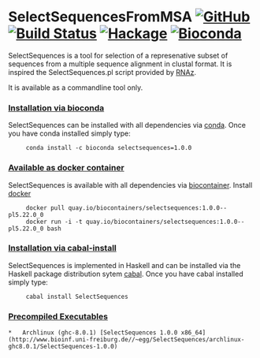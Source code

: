 SelectSequencesFromMSA [![GitHub](https://img.shields.io/github/tag/eggzilla/SelectSequencesFromMSA.svg)](https://github.com/eggzilla/SelectSequencesFromMSA) [![Build Status](https://travis-ci.org/eggzilla/SelectSequencesFromMSA.svg?branch=master)](https://travis-ci.org/eggzilla/SelectSequencesFromMSA) [![Hackage](https://img.shields.io/hackage/v/SelectSequencesFromMSA.svg)](https://hackage.haskell.org/package/SelectSequencesFromMSA) [![Bioconda](https://anaconda.org/bioconda/SelectSequencesFromMSA/badges/version.svg)](https://anaconda.org/bioconda/SelectSequencesFromMSA)
=========
SelectSequences is a tool for selection of a represenative subset of sequences from
a multiple sequence alignment in clustal format. It is inspired the SelectSequences.pl
script provided by [RNAz](https://www.tbi.univie.ac.at/~wash/RNAz/).

It is available as a commandline tool only.

### <u>Installation via bioconda</u>

SelectSequences can be installed with all dependencies via [conda](https://conda.io/docs/install/quick.html). Once you have conda installed simply type:

         conda install -c bioconda selectsequences=1.0.0 

### <u>Available as docker container</u>

SelectSequences is available with all dependencies via [biocontainer](https://quay.io/repository/biocontainers/selectsequences). Install [docker](https://www.docker.com/get-docker)

         docker pull quay.io/biocontainers/selectsequences:1.0.0--pl5.22.0_0
         docker run -i -t quay.io/biocontainers/selectsequences:1.0.0--pl5.22.0_0 bash

### <u>Installation via cabal-install</u>

SelectSequences is implemented in Haskell and can be installed via the Haskell package distribution sytem [cabal](https://www.haskell.org/cabal/). Once you have cabal installed simply type:

         cabal install SelectSequences

   ### <u>Precompiled Executables</u>

    *   Archlinux (ghc-8.0.1) [SelectSequences 1.0.0 x86_64](http://www.bioinf.uni-freiburg.de//~egg/SelectSequences/archlinux-ghc8.0.1/SelectSequences-1.0.0)
